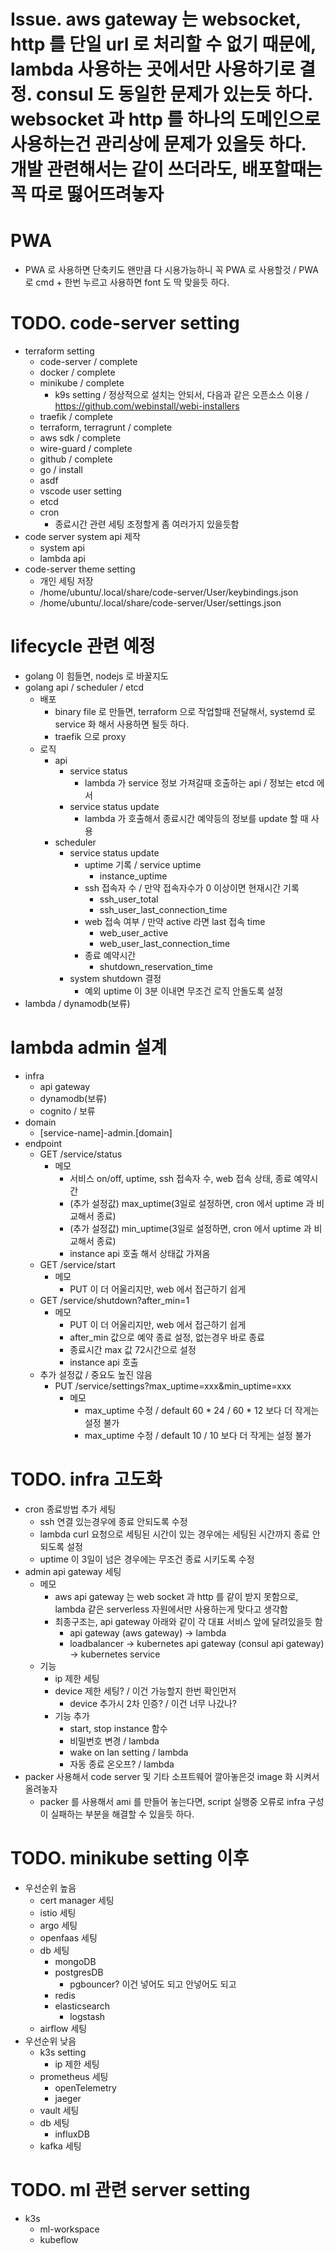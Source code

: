 # Issue. aws gateway 는 websocket, http 를 단일 url 로 처리할 수 없기 때문에, lambda 사용하는 곳에서만 사용하기로 결정. consul 도 동일한 문제가 있는듯 하다. websocket 과 http 를 하나의 도메인으로 사용하는건 관리상에 문제가 있을듯 하다. 개발 관련해서는 같이 쓰더라도, 배포할때는 꼭 따로 떯어뜨려놓자

# PWA

- PWA 로 사용하면 단축키도 왠만큼 다 시용가능하니 꼭 PWA 로 사용할것 / PWA 로 cmd + 한번 누르고 사용하면 font 도 딱 맞을듯 하다.

# TODO. code-server setting

- terraform setting
  - code-server / complete
  - docker / complete
  - minikube / complete
    - k9s setting / 정상적으로 설치는 안되서, 다음과 같은 오픈소스 이용 / https://github.com/webinstall/webi-installers
  - traefik / complete
  - terraform, terragrunt / complete
  - aws sdk / complete
  - wire-guard / complete
  - github / complete
  - go / install
  - asdf
  - vscode user setting
  - etcd
  - cron
    - 종료시간 관련 세팅 조정할게 좀 여러가지 있을듯함
- code server system api 제작
  - system api
  - lambda api
- code-server theme setting
  - 개인 세팅 저장
  - /home/ubuntu/.local/share/code-server/User/keybindings.json
  - /home/ubuntu/.local/share/code-server/User/settings.json

# lifecycle 관련 예정

- golang 이 힘들면, nodejs 로 바꿀지도
- golang api / scheduler / etcd
  - 배포
    - binary file 로 만들면, terraform 으로 작업할때 전달해서, systemd 로 service 화 해서 사용하면 될듯 하다.
    - traefik 으로 proxy
  - 로직
    - api
      - service status
        - lambda 가 service 정보 가져갈때 호출하는 api / 정보는 etcd 에서
      - service status update
        - lambda 가 호출해서 종료시간 예약등의 정보를 update 할 때 사용
    - scheduler
      - service status update
        - uptime 기록 / service uptime
          - instance_uptime
        - ssh 접속자 수 / 만약 접속자수가 0 이상이면 현재시간 기록
          - ssh_user_total
          - ssh_user_last_connection_time
        - web 접속 여부 / 만약 active 라면 last 접속 time
          - web_user_active
          - web_user_last_connection_time
        - 종료 예약시간
          - shutdown_reservation_time
      - system shutdown 결정
        - 예외 uptime 이 3분 이내면 무조건 로직 안돌도록 설정
- lambda / dynamodb(보류)

# lambda admin 설계

- infra
  - api gateway
  - dynamodb(보류)
  - cognito / 보류
- domain
  - [service-name]-admin.[domain]
- endpoint
  - GET /service/status
    - 메모
      - 서비스 on/off, uptime, ssh 접속자 수, web 접속 상태, 종료 예약시간
      - (추가 설정값) max_uptime(3일로 설정하면, cron 에서 uptime 과 비교해서 종료)
      - (추가 설정값) min_uptime(3일로 설정하면, cron 에서 uptime 과 비교해서 종료)
      - instance api 호출 해서 상태값 가져옴
  - GET /service/start
    - 메모
      - PUT 이 더 어울리지만, web 에서 접근하기 쉽게
  - GET /service/shutdown?after_min=1
    - 메모
      - PUT 이 더 어울리지만, web 에서 접근하기 쉽게
      - after_min 값으로 예약 종료 설정, 없는경우 바로 종료
      - 종료시간 max 값 72시간으로 설정
      - instance api 호출
  - 추가 설정값 / 중요도 높진 않음
    - PUT /service/settings?max_uptime=xxx&min_uptime=xxx
      - 메모
        - max_uptime 수정 / default 60 \* 24 / 60 \* 12 보다 더 작게는 설정 불가
        - max_uptime 수정 / default 10 / 10 보다 더 작게는 설정 불가

# TODO. infra 고도화

- cron 종료방법 추가 세팅
  - ssh 연결 있는경우에 종료 안되도록 수정
  - lambda curl 요청으로 세팅된 시간이 있는 경우에는 세팅된 시간까지 종료 안되도록 설정
  - uptime 이 3일이 넘은 경우에는 무조건 종료 시키도록 수정
- admin api gateway 세팅
  - 메모
    - aws api gateway 는 web socket 과 http 를 같이 받지 못함으로, lambda 같은 serverless 자원에서만 사용하는게 맞다고 생각함
    - 최종구조는, api gateway 아래와 같이 각 대표 서비스 앞에 달려있을듯 함
      - api gateway (aws gateway) -> lambda
      - loadbalancer -> kubernetes api gateway (consul api gateway) -> kubernetes service
  - 기능
    - ip 제한 세팅
    - device 제한 세팅? / 이건 가능할지 한번 확인먼저
      - device 추가시 2차 인증? / 이건 너무 나갔나?
    - 기능 추가
      - start, stop instance 함수
      - 비밀번호 변경 / lambda
      - wake on lan setting / lambda
      - 자동 종료 온오프? / lambda
- packer 사용해서 code server 및 기타 소프트웨어 깔아놓은것 image 화 시켜서 올려놓자
  - packer 를 사용해서 ami 를 만들어 놓는다면, script 실행중 오류로 infra 구성이 실패하는 부분을 해결할 수 있을듯 하다.

# TODO. minikube setting 이후

- 우선순위 높음
  - cert manager 세팅
  - istio 세팅
  - argo 세팅
  - openfaas 세팅
  - db 세팅
    - mongoDB
    - postgresDB
      - pgbouncer? 이건 넣어도 되고 안넣어도 되고
    - redis
    - elasticsearch
      - logstash
  - airflow 세팅
- 우선순위 낮음
  - k3s setting
    - ip 제한 세팅
  - prometheus 세팅
    - openTelemetry
    - jaeger
  - vault 세팅
  - db 세팅
    - influxDB
  - kafka 세팅

# TODO. ml 관련 server setting

- k3s
  - ml-workspace
  - kubeflow
